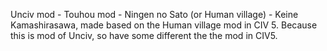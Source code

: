 Unciv mod - Touhou mod - Ningen no Sato (or Human village) - Keine Kamashirasawa, made based on the Human village mod in CIV 5.
Because this is mod of Unciv, so have some different the the mod in CIV5.